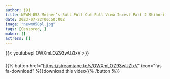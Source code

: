 ```yaml
---
author: j91
title: NEWM-058 Mother’s Butt Pull Out Full View Incest Part 2 Shihori Endo
date: 2023-07-22T00:50:00Z
image: "newm058pl.jpg"
tags: [Censored, ]
maker: []
actress: []
---
```



{{< youtubepl OWXmLOZ93wUZlxV >}}
###

{{% button href="https://streamtape.to/v/OWXmLOZ93wUZlxV" icon="fas fa-download" %}}download this video{{% /button %}}
